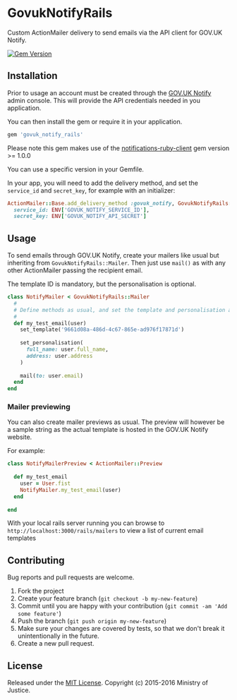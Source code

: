 # GovukNotifyRails

Custom ActionMailer delivery to send emails via the API client for GOV.UK Notify.

[![Gem Version](https://badge.fury.io/rb/govuk_notify_rails.svg)](https://badge.fury.io/rb/govuk_notify_rails)

## Installation

Prior to usage an account must be created through the [GOV.UK Notify](https://www.notifications.service.gov.uk) admin console. This will provide the API credentials needed in you application.

You can then install the gem or require it in your application.

```ruby
gem 'govuk_notify_rails'
```

Please note this gem makes use of the [notifications-ruby-client](https://github.com/alphagov/notifications-ruby-client) gem version >= 1.0.0

You can use a specific version in your Gemfile.

In your app, you will need to add the delivery method, and set the `service_id` and `secret_key`, for example with an initializer:

```ruby
ActionMailer::Base.add_delivery_method :govuk_notify, GovukNotifyRails::Delivery,
  service_id: ENV['GOVUK_NOTIFY_SERVICE_ID'],
  secret_key: ENV['GOVUK_NOTIFY_API_SECRET']
```

## Usage

To send emails through GOV.UK Notify, create your mailers like usual but inheriting from `GovukNotifyRails::Mailer`. Then just use `mail()` as with any other ActionMailer passing the recipient email.

The template ID is mandatory, but the personalisation is optional.

```ruby
class NotifyMailer < GovukNotifyRails::Mailer
  #
  # Define methods as usual, and set the template and personalisation accordingly
  #
  def my_test_email(user)
    set_template('9661d08a-486d-4c67-865e-ad976f17871d')
    
    set_personalisation(
      full_name: user.full_name,
      address: user.address
    )
    
    mail(to: user.email)
  end
end

```

### Mailer previewing

You can also create mailer previews as usual. The preview will however be a sample string as the actual template is hosted in the GOV.UK Notify website.

For example:

```ruby
class NotifyMailerPreview < ActionMailer::Preview
  
  def my_test_email
    user = User.fist
    NotifyMailer.my_test_email(user)
  end
  
end
```

With your local rails server running you can browse to ```http://localhost:3000/rails/mailers``` to view a list of current email templates

## Contributing

Bug reports and pull requests are welcome.

1. Fork the project
2. Create your feature branch (`git checkout -b my-new-feature`)
3. Commit until you are happy with your contribution (`git commit -am 'Add some feature'`)
4. Push the branch (`git push origin my-new-feature`)
5. Make sure your changes are covered by tests, so that we don't break it unintentionally in the future.
6. Create a new pull request.

## License

Released under the [MIT License](http://www.opensource.org/licenses/MIT). Copyright (c) 2015-2016 Ministry of Justice.